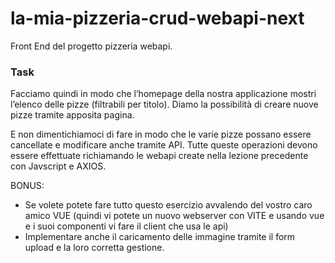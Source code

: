#  la-mia-pizzeria-crud-webapi-next

Front End del progetto pizzeria webapi.

### Task

Facciamo quindi in modo che l’homepage della nostra applicazione mostri l’elenco delle pizze (filtrabili per titolo).
Diamo la possibilità di creare nuove pizze tramite apposita pagina.

E non dimentichiamoci di fare in modo che le varie pizze possano essere cancellate e modificare anche tramite API.
Tutte queste operazioni devono essere effettuate richiamando le webapi create nella lezione precedente con Javscript e AXIOS.

BONUS:
* Se volete potete fare tutto questo esercizio avvalendo del vostro caro amico VUE (quindi vi potete un nuovo webserver con VITE e usando vue e i suoi componenti vi fare il client che usa le api)
* Implementare anche il caricamento delle immagine tramite il form upload e la loro corretta gestione.
